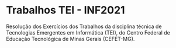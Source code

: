 # Trabalhos TEI - INF2021
Resolução dos Exercícios dos Trabalhos da disciplina técnica de Tecnologias Emergentes em Informática (TEI), do Centro Federal de Educação Tecnológica de Minas Gerais (CEFET-MG).
